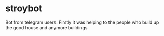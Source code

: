 # stroybot
Bot from telegram users. Firstly it was helping to the people who build up the good house and anymore buildings 

